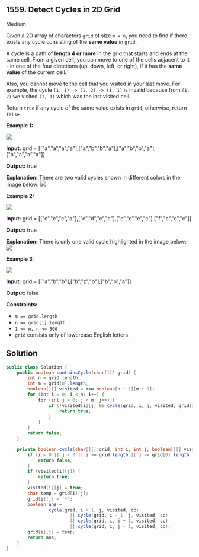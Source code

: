 ## 1559\. Detect Cycles in 2D Grid

Medium

Given a 2D array of characters `grid` of size `m x n`, you need to find if there exists any cycle consisting of the **same value** in `grid`.

A cycle is a path of **length 4 or more** in the grid that starts and ends at the same cell. From a given cell, you can move to one of the cells adjacent to it - in one of the four directions (up, down, left, or right), if it has the **same value** of the current cell.

Also, you cannot move to the cell that you visited in your last move. For example, the cycle `(1, 1) -> (1, 2) -> (1, 1)` is invalid because from `(1, 2)` we visited `(1, 1)` which was the last visited cell.

Return `true` if any cycle of the same value exists in `grid`, otherwise, return `false`.

**Example 1:**

**![](https://assets.leetcode.com/uploads/2020/07/15/1.png)**

**Input:** grid = \[\["a","a","a","a"],["a","b","b","a"],["a","b","b","a"],["a","a","a","a"]]

**Output:** true

**Explanation:** There are two valid cycles shown in different colors in the image below: ![](https://assets.leetcode.com/uploads/2020/07/15/11.png)

**Example 2:**

**![](https://assets.leetcode.com/uploads/2020/07/15/22.png)**

**Input:** grid = \[\["c","c","c","a"],["c","d","c","c"],["c","c","e","c"],["f","c","c","c"]]

**Output:** true

**Explanation:** There is only one valid cycle highlighted in the image below: ![](https://assets.leetcode.com/uploads/2020/07/15/2.png)

**Example 3:**

**![](https://assets.leetcode.com/uploads/2020/07/15/3.png)**

**Input:** grid = \[\["a","b","b"],["b","z","b"],["b","b","a"]]

**Output:** false

**Constraints:**

*   `m == grid.length`
*   `n == grid[i].length`
*   `1 <= m, n <= 500`
*   `grid` consists only of lowercase English letters.

## Solution

```java
public class Solution {
    public boolean containsCycle(char[][] grid) {
        int n = grid.length;
        int m = grid[0].length;
        boolean[][] visited = new boolean[n + 1][m + 1];
        for (int i = 0; i < n; i++) {
            for (int j = 0; j < m; j++) {
                if (!visited[i][j] && cycle(grid, i, j, visited, grid[i][j])) {
                    return true;
                }
            }
        }
        return false;
    }

    private boolean cycle(char[][] grid, int i, int j, boolean[][] visited, char cc) {
        if (i < 0 || j < 0 || i >= grid.length || j >= grid[0].length || grid[i][j] != cc) {
            return false;
        }
        if (visited[i][j]) {
            return true;
        }
        visited[i][j] = true;
        char temp = grid[i][j];
        grid[i][j] = '*';
        boolean ans =
                cycle(grid, i + 1, j, visited, cc)
                        || cycle(grid, i - 1, j, visited, cc)
                        || cycle(grid, i, j + 1, visited, cc)
                        || cycle(grid, i, j - 1, visited, cc);
        grid[i][j] = temp;
        return ans;
    }
}
```